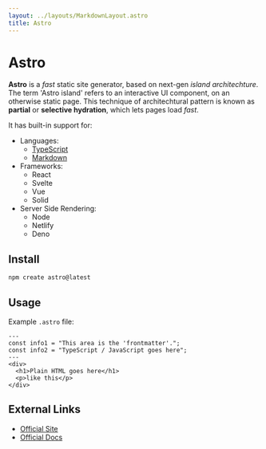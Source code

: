 ```yaml
---
layout: ../layouts/MarkdownLayout.astro
title: Astro
---
```


# Astro
**Astro** is a *fast* static site generator, based on next-gen *island
architechture*. The term 'Astro island' refers to an interactive UI component, 
on an otherwise static page. This technique of architechtural pattern is known 
as **partial** or **selective hydration**, which lets pages load *fast*.

It has built-in support for:
- Languages:
  - [TypeScript](../typescript)
  - [Markdown](../markdown)
- Frameworks:
  - React
  - Svelte
  - Vue
  - Solid
- Server Side Rendering:
  - Node
  - Netlify
  - Deno

## Install
```bash
npm create astro@latest
```

## Usage
Example `.astro` file:
```astro
---
const info1 = "This area is the 'frontmatter'.";
const info2 = "TypeScript / JavaScript goes here";
---
<div>
  <h1>Plain HTML goes here</h1>
  <p>like this</p>
</div>
```

## External Links
- [Official Site](https://astro.build/)
- [Official Docs](https://docs.astro.build/en/getting-started/)
